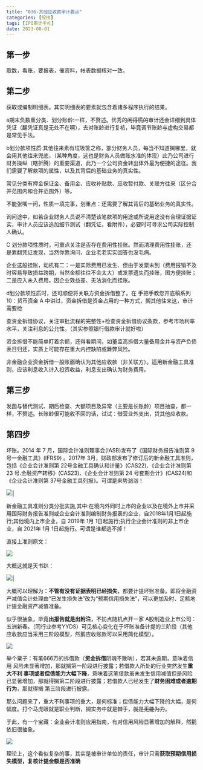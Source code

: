 ```yaml
---
title: "036-其他应收款审计要点"
categories: [投技]
tags: [IPO审计手札]
date: 2023-08-01
---
```

## 第一步
取数，看账，要报表，催资料，帐表数据核对一致。

## 第二步
获取或编制明细表。其实明细表的要素就包含着诸多程序执行的结果。

a期末负数重分类、划分账龄:一样，不赘述。优秀的~~闲得慌的~~审计还会详细到具体凭证（翻凭证真是无处不在啊），去对账龄进行复核，毕竟调节账龄与虚构交易都是常见手法。

b划分款项性质:其他往来素有垃圾筐之称，部分财务人员，每当不知道搁哪里，就会用其他往来兜底，（某种角度，这也是财务人员做账水准的体现）此乃公司进行财务操纵（瞎折腾）的重要渠道，此乃一个公司资金转出体外最为便捷的途径。我们需要了解款项的属性，以及其背后的基础业务的真实性。

常见分类有押金保证金、备用金、应收补贴款、应收暂付款、关联方往来（区分合并范围内和合并范围外）等。

不能张嘴一问，性质一填完事，划重点：还需要了解其背后的基础业务的真实性。

询问途中，如若企业财务人员说不清楚该笔款项的用途或所说用途没有合理证据证实，审计人员应该追加细节测试（翻凭证，看附件），必要时可寻求公司实际控制人确认。

C 划分款项性质时，可重点关注是否存在费用性挂账。然而清理费用性挂账，还是靠翻凭证发现，当然你靠询问，企业老老实实回答也没毛病。

企业这般挂账，动机有二：一是实际费用已发生、但由于发票未到（费用报销不及时容易导致损益跨期，当然金额往往不会太大）或发票遗失而挂账，图方便挂账；二是应入未入费用，因企业效益差、无法消化而挂账。

d划分款项性质时，还可顺便将关联方资金拆借整了。在 手把手教您开底稿系列 10：货币资金 A 中讲过，资金拆借是资金占用的一种方式，搁其他往来这，审计需要检

查资金拆借协议，关注审批流程的完整性+检查资金拆借协议条款，参考市场利率水平，关注利息的公允性。（其实参照银行借款审计就好啦）

资金拆借不能简单盯着余额，还得看期间，如董监高拆借大量备用金并与资产负债表日归还，实质上可能存在重大内控缺陷或舞弊风险。

非金融企业资金拆借一般账面确认为其他应收款（非关联方）。适用新金融工具准则，应该利息收入计入投资收益，利息支出确认为财务费用。

## 第三步
发函与替代测试、期后检查、大额项目及异常（主要是长账龄）项目抽查，都一样，不赘述。长账龄很可能收不回的话，试试：借营业外支出，贷其他应收款。

## 第四步
坏账。2014 年 7 月，国际会计准则理事会(IASB)发布了《国际财务报告准则第 9号一金融工具》(IFRS9) 。2017年 3月，财政部发布了修订后的新金融工具准则，包括《企业会计准则第 22号金融工具确认和计量》(CAS22)、《企业会计准则第 23 号.金融资产转移》(CAS23)、《企业会计准则第 24 号套期会计》(CAS24)和《企业会计准则第 37号金融工具列报》。可谓是来势汹汹！

![](https://img.richfan.site/ibank/IPO审计札记/036-其他应收款审计要点_1.webp)|

新金融工具准则分类分批实施,其中:在境内外同时上市的企业以及在境外上市并采用国际财务报告准则或企业会计准则编制财务报表的企业，自2018年1月1日起施行;其他境内上市企业，自 2019年 1月 1日起施行;执行企业会计准则的非上市企业，自 2021年 1月 1日起施行。可谓是谁都逃不掉！

直接上准则原文：

![](https://img.richfan.site/ibank/IPO审计札记/036-其他应收款审计要点_2.webp)

大概这就是天书趴：

![](https://img.richfan.site/ibank/IPO审计札记/036-其他应收款审计要点_3.webp)|

大概可以理解为：**不管有没有证据表明已经损失**，都要计提坏账准备。即将金融资产减值会计处理由“已发生损失法”改为“预期信用损失法”，可以更加及时、足额地计提金融资产减值准备。

似乎很抽象，毕竟**出报告就是出附注**，不妨点随机点开一家 A股制造业上市公司：五洲新春。（同行业参考YYDS）可见核心变化在于坏账准备计提的三阶段（其他应收款应当采用三阶段模型，然鹅应收账款可以采用简化模型）。

![](https://img.richfan.site/ibank/IPO审计札记/036-其他应收款审计要点_4.webp)

举个粟子：有笔666万的拆借款（**资金拆借**阴魂不散呐），若其未逾期，意味着信用 风险未显著增加，那就搁第一阶段进行披露；若借款人所处的行业突然发生**重大不利 事项或者偿债能力大幅下降**，意味着这笔借款虽未发生信用减值但是风险已显著增加，那就得搁第二阶段进行披露；若借款人已经发生了**财务困难或者逾期行为**，那就得搁 第三阶段进行披露。

那么问题来了，重大不利事项的重大，是何标准；偿债能力大幅下降的大幅，是何幅度。打个马虎眼就是职业判断，搁实务中就是棘手，~~就是无能为力~~。

于此，有一个宝藏：企业会计准则应用指南，有对信用风险显著增加的解释，然鹅依旧很抽象。

![](https://img.richfan.site/ibank/IPO审计札记/036-其他应收款审计要点_5.jpg)

理论上，这个看似复杂的事，其实是被审计单位的责任，审计只需**获取预期信用损失模型，复核计提金额是否准确**